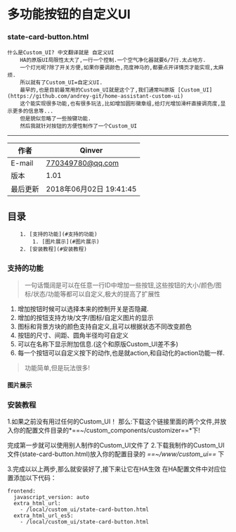 # 多功能按钮的自定义UI

### state-card-button.html
```
什么是Custom_UI? 中文翻译就是 自定义UI	
	HA的原版UI局限性太大了,一行一个控制.一个空气净化器就要6/7行.太占地方.
	一个灯光呢?除了开关方便,如果你要调颜色,亮度神马的,都要点开详情页才能实现,太麻烦.
	所以就有了Custom_UI=自定义UI.
	最早的,也是目前最常用的Custom_UI就是这个了,我们通常叫原版 [Custom_UI](https://github.com/andrey-git/home-assistant-custom-ui)
	这个能实现很多功能,也有很多玩法,比如增加圆形徽章组,给灯光增加滑杆直接调亮度,显示更多的信息等...
	但是貌似忽略了一些按键功能.
	然后我就针对按钮的方便性制作了一个Custom_UI
```

----------

| 作者     | Qinver |
| -------- | ------ |
| E-mail | 770349780@qq.com |
| 版本     | 1.01   |
| 最后更新 |2018年06月02日 19:41:45|

## 目录


		1. [支持的功能](#支持的功能)
			1. [图片展示](#图片展示)
		2. [安装教程](#安装教程)



###  支持的功能
> 一句话慨阔是可以在任意一行ID中增加一些按钮,这些按钮的大小/颜色/图标/状态/功能等都可以自定义,极大的提高了扩展性

 1. 增加按钮时候可以选择本来的控制开关是否隐藏.
 2. 增加的按钮支持方块/文字/图标/自定义图片的显示
 3. 图标和背景方块的颜色支持自定义,且可以根据状态不同改变颜色
 4. 按钮的尺寸、间距、圆角半径均可自定义
 5. 可以在名称下显示附加信息.(这个和原版Custom_UI差不多)
 6. 每一个按钮可以自定义按下的动作,也是就action,和自动化的action功能一样.
>功能简单,但是玩法很多! 
#### 图片展示
 
### 安装教程
1.如果之前没有用过任何的Custom_UI！
那么:下载这个链接里面的两个文件,并放入你的配置文件目录的*==~/custom_components/customizer==*下!

完成第一步就可以使用别人制作的Custom_UI文件了
2.下载我制作的Custom_UI文件(state-card-button.html)放入你的配置目录的 *==~/www/custom_ui==* 下

3.完成以以上两步,那么就安装好了,接下来让它在HA生效
在HA配置文件中对应位置添加以下代码：

``` 
frontend:
  javascript_version: auto
  extra_html_url:
    - /local/custom_ui/state-card-button.html
  extra_html_url_es5:
    - /local/custom_ui/state-card-button.html
```

